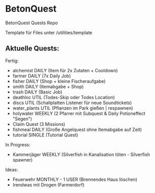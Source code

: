 # BetonQuest

BetonQuest Quests Repo

Template für Files unter /utilities/template

## Aktuelle Quests:

Fertig:

- alchemist DAILY (Item für 2x Zutaten + Cooldown)
- farmer DAILY (7x Daily Job)
- fisher DAILY (Shop + kleine Fischeraufgabe)
- smith DAILY (Itemabgabe + Shop)
- trash DAILY (Basic Job)
- deathloc UTIL (Todes-Skip oder Todes Location)
- discs UTIL (Schallplatten Listener für neue Soundtickets)
- water_plants UTIL (Pflanzen im Park gießen | respawnen)
- holywater WEEKLY (2 Pfarrer mit Subquest & Daily Potioneffect "Segen")
- Claim Quest (3 Missions)
- fishmeal DAILY (Große Angelquest ohne Itemabgabe auf Zeit)
- tutorial SINGLE (Tutorial Quest)

In Progress:

- Kammerjäger WEEKLY (Silverfish in Kanalisation töten - Silverfish spawner)

Ideas:

- Feuerwehr MONTHLY - 1 USER (Brennendes Haus löschen)
- Irendwas mit Drogen (Farmerdorf)
